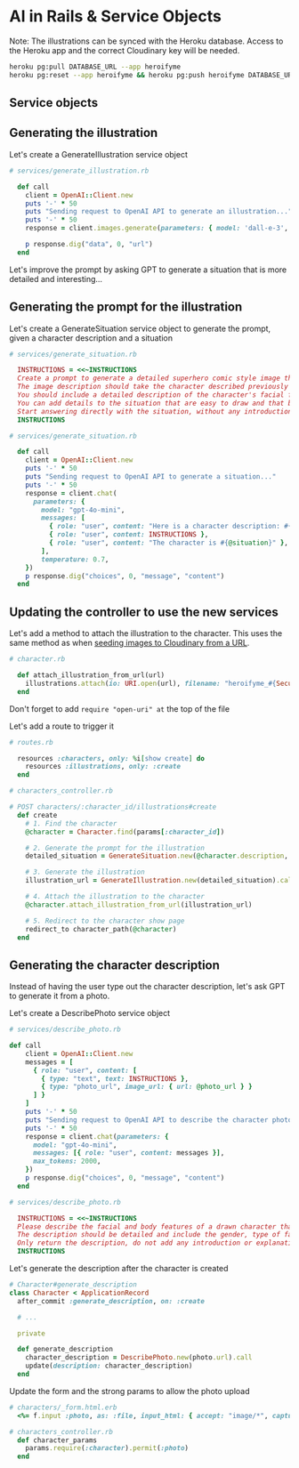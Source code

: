 # AI in Rails & Service Objects

Note: The illustrations can be synced with the Heroku database. Access to the Heroku app and the correct Cloudinary key will be needed.
```bash
heroku pg:pull DATABASE_URL --app heroifyme
heroku pg:reset --app heroifyme && heroku pg:push heroifyme DATABASE_URL --app heroifyme
```



## Service objects



## Generating the illustration

Let's create a GenerateIllustration service object

```rb
# services/generate_illustration.rb

  def call
    client = OpenAI::Client.new
    puts '-' * 50
    puts "Sending request to OpenAI API to generate an illustration..."
    puts '-' * 50
    response = client.images.generate(parameters: { model: 'dall-e-3', prompt: @situation })

    p response.dig("data", 0, "url")
  end
```


Let's improve the prompt by asking GPT to generate a situation that is more detailed and interesting...



## Generating the prompt for the illustration

Let's create a GenerateSituation service object to generate the prompt, given a character description and a situation


```rb
# services/generate_situation.rb

  INSTRUCTIONS = <<~INSTRUCTIONS
  Create a prompt to generate a detailed superhero comic style image that illustrates the situation in the next message.
  The image description should take the character described previously and make it the main protagonist of the image as a superhero.
  You should include a detailed description of the character's facial features so that it can be drawn accurately.
  You can add details to the situation that are easy to draw and that build on the original situation to make it more interesting or fun.
  Start answering directly with the situation, without any introduction or explanation.
  INSTRUCTIONS
```


```rb
# services/generate_situation.rb

  def call
    client = OpenAI::Client.new
    puts '-' * 50
    puts "Sending request to OpenAI API to generate a situation..."
    puts '-' * 50
    response = client.chat(
      parameters: {
        model: "gpt-4o-mini",
        messages: [
          { role: "user", content: "Here is a character description: #{@character_description}"},
          { role: "user", content: INSTRUCTIONS },
          { role: "user", content: "The character is #{@situation}" },
        ],
        temperature: 0.7,
    })
    p response.dig("choices", 0, "message", "content")
  end
```



## Updating the controller to use the new services

Let's add a method to attach the illustration to the character. This uses the same method as when [seeding images to Cloudinary from a URL](https://kitt.lewagon.com/camps/1885/lectures/content/lectures/rails/hosting-image-upload/index.html?title=Hosting+%26+Image+Upload#/5/8).

```rb
# character.rb

  def attach_illustration_from_url(url)
    illustrations.attach(io: URI.open(url), filename: "heroifyme_#{SecureRandom.hex(8)}.png")
  end
```

Don't forget to add `require "open-uri" at` the top of the file


Let's add a route to trigger it

```rb
# routes.rb

  resources :characters, only: %i[show create] do
    resources :illustrations, only: :create
  end
```


```rb
# characters_controller.rb

# POST characters/:character_id/illustrations#create
  def create
    # 1. Find the character
    @character = Character.find(params[:character_id])

    # 2. Generate the prompt for the illustration
    detailed_situation = GenerateSituation.new(@character.description, @character.situation).call

    # 3. Generate the illustration
    illustration_url = GenerateIllustration.new(detailed_situation).call

    # 4. Attach the illustration to the character
    @character.attach_illustration_from_url(illustration_url)

    # 5. Redirect to the character show page
    redirect_to character_path(@character)
  end
```


## Generating the character description

Instead of having the user type out the character description, let's ask GPT to generate it from a photo.


Let's create a DescribePhoto service object

```rb
# services/describe_photo.rb

def call
    client = OpenAI::Client.new
    messages = [
      { role: "user", content: [
        { type: "text", text: INSTRUCTIONS },
        { type: "photo_url", image_url: { url: @photo_url } }
      ] }
    ]
    puts '-' * 50
    puts "Sending request to OpenAI API to describe the character photo..."
    puts '-' * 50
    response = client.chat(parameters: {
      model: "gpt-4o-mini",
      messages: [{ role: "user", content: messages }],
      max_tokens: 2000,
    })
    p response.dig("choices", 0, "message", "content")
  end
```


```rb
# services/describe_photo.rb

  INSTRUCTIONS = <<~INSTRUCTIONS
  Please describe the facial and body features of a drawn character that looks like the person in the photo.
  The description should be detailed and include the gender, type of facial hair, ethnicity and other facial features.
  Only return the description, do not add any introduction or explanations to your answer.
  INSTRUCTIONS
```


Let's generate the description after the character is created

```rb
# Character#generate_description
class Character < ApplicationRecord
  after_commit :generate_description, on: :create

  # ...

  private

  def generate_description
    character_description = DescribePhoto.new(photo.url).call
    update(description: character_description)
  end
```


Update the form and the strong params to allow the photo upload

```rb
# characters/_form.html.erb
  <%= f.input :photo, as: :file, input_html: { accept: "image/*", capture: "camera" }, label: false %>
```

```rb
# characters_controller.rb
  def character_params
    params.require(:character).permit(:photo)
  end
```
